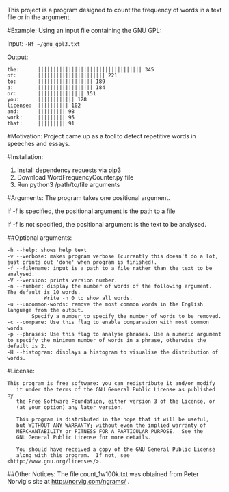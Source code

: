 This project is a program designed to count the frequency of words in a text file or in the argument.

#Example:
Using an input file containing the GNU GPL:

Input: `-Hf ~/gnu_gpl3.txt`

Output:
```
the:      |||||||||||||||||||||||||||||||||| 345
of:       |||||||||||||||||||||| 221
to:       |||||||||||||||||| 189
a:        |||||||||||||||||| 184
or:       ||||||||||||||| 151
you:      |||||||||||| 128
license:  |||||||||| 102
and:      ||||||||| 98
work:     ||||||||| 95
that:     ||||||||| 91
```

#Motivation:
Project came up as a tool to detect repetitive words in speeches and essays.

#Installation:
1. Install dependency requests via pip3
2. Download WordFrequencyCounter.py file
3. Run python3 /path/to/file arguments

#Arguments:
The program takes one positional argument.

If -f is specified, the positional argument is the path to a file

If -f is not specified, the positional argument is the text to be analysed.

##Optional arguments:
```
-h --help: shows help text
-v --verbose: makes program verbose (currently this doesn't do a lot, just prints out 'done' when program is finished).
-f --filename: input is a path to a file rather than the text to be analysed.
-V --version: prints version number.
-n --number: display the number of words of the following argument. The default is 10 words.
            Write -n 0 to show all words.
-u --uncommon-words: remove the most common words in the English language from the output.
		Specify a number to specify the number of words to be removed.
-c --compare: Use this flag to enable comparasion with most common words
-p --phrases: Use this flag to analyse phrases. Use a numeric argument to specify the minimum number of words in a phrase, otherwise the defailt is 2.
-H --histogram: displays a histogram to visualise the distribution of words.
```

#License:
 ```
 This program is free software: you can redistribute it and/or modify
    it under the terms of the GNU General Public License as published by
    the Free Software Foundation, either version 3 of the License, or
    (at your option) any later version.

    This program is distributed in the hope that it will be useful,
    but WITHOUT ANY WARRANTY; without even the implied warranty of
    MERCHANTABILITY or FITNESS FOR A PARTICULAR PURPOSE.  See the
    GNU General Public License for more details.

    You should have received a copy of the GNU General Public License
    along with this program.  If not, see <http://www.gnu.org/licenses/>.
```

 
##Other Notices:
The file count_1w100k.txt was obtained from Peter Norvig's site at http://norvig.com/ngrams/ .
